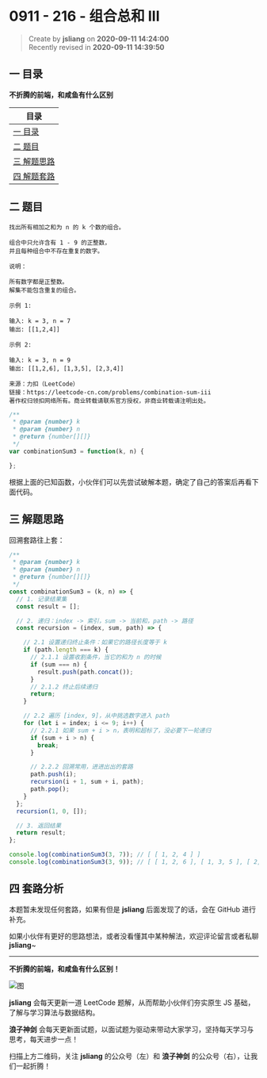 0911 - 216 - 组合总和 III
===

> Create by **jsliang** on **2020-09-11 14:24:00**  
> Recently revised in **2020-09-11 14:39:50**

## 一 目录

**不折腾的前端，和咸鱼有什么区别**

| 目录 |
| --- |
| [一 目录](#chapter-one) |
| [二 题目](#chapter-two) |
| [三 解题思路](#chapter-three) |
| [四 解题套路](#chapter-four) |

## 二 题目



```
找出所有相加之和为 n 的 k 个数的组合。

组合中只允许含有 1 - 9 的正整数，
并且每种组合中不存在重复的数字。

说明：

所有数字都是正整数。
解集不能包含重复的组合。 

示例 1:

输入: k = 3, n = 7
输出: [[1,2,4]]

示例 2:

输入: k = 3, n = 9
输出: [[1,2,6], [1,3,5], [2,3,4]]

来源：力扣（LeetCode）
链接：https://leetcode-cn.com/problems/combination-sum-iii
著作权归领扣网络所有。商业转载请联系官方授权，非商业转载请注明出处。
```

```js
/**
 * @param {number} k
 * @param {number} n
 * @return {number[][]}
 */
var combinationSum3 = function(k, n) {

};
```

根据上面的已知函数，小伙伴们可以先尝试破解本题，确定了自己的答案后再看下面代码。

## 三 解题思路



回溯套路往上套：

```js
/**
 * @param {number} k
 * @param {number} n
 * @return {number[][]}
 */
const combinationSum3 = (k, n) => {
  // 1. 记录结果集
  const result = [];

  // 2. 递归：index -> 索引，sum -> 当前和，path -> 路径
  const recursion = (index, sum, path) => {

    // 2.1 设置递归终止条件：如果它的路径长度等于 k
    if (path.length === k) {
      // 2.1.1 设置收割条件，当它的和为 n 的时候
      if (sum === n) {
        result.push(path.concat());
      }
      // 2.1.2 终止后续递归
      return;
    }

    // 2.2 遍历 [index, 9]，从中挑选数字进入 path
    for (let i = index; i <= 9; i++) {
      // 2.2.1 如果 sum + i > n，表明和超标了，没必要下一轮递归
      if (sum + i > n) {
        break;
      }

      // 2.2.2 回溯常用，进进出出的套路
      path.push(i);
      recursion(i + 1, sum + i, path);
      path.pop();
    }
  };
  recursion(1, 0, []);

  // 3. 返回结果
  return result;
};

console.log(combinationSum3(3, 7)); // [ [ 1, 2, 4 ] ]
console.log(combinationSum3(3, 9)); // [ [ 1, 2, 6 ], [ 1, 3, 5 ], [ 2, 3, 4 ] ]
```

## 四 套路分析



本题暂未发现任何套路，如果有但是 **jsliang** 后面发现了的话，会在 GitHub 进行补充。

如果小伙伴有更好的思路想法，或者没看懂其中某种解法，欢迎评论留言或者私聊 **jsliang**~

---

**不折腾的前端，和咸鱼有什么区别！**

![图](https://github.com/LiangJunrong/document-library/blob/master/public-repertory/img/z-index-small.png?raw=true)

**jsliang** 会每天更新一道 LeetCode 题解，从而帮助小伙伴们夯实原生 JS 基础，了解与学习算法与数据结构。

**浪子神剑** 会每天更新面试题，以面试题为驱动来带动大家学习，坚持每天学习与思考，每天进步一点！

扫描上方二维码，关注 **jsliang** 的公众号（左）和 **浪子神剑** 的公众号（右），让我们一起折腾！

